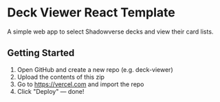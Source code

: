 
# Deck Viewer React Template

A simple web app to select Shadowverse decks and view their card lists.

## Getting Started

1. Open GitHub and create a new repo (e.g. deck-viewer)
2. Upload the contents of this zip
3. Go to https://vercel.com and import the repo
4. Click "Deploy" — done!

